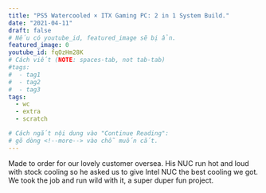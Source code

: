```yaml
---
title: "PS5 Watercooled × ITX Gaming PC: 2 in 1 System Build."
date: "2021-04-11"
draft: false
# Nếu có youtube_id, featured_image sẽ bị ẩn.
featured_image: 0
youtube_id: fqOzHm28K
# Cách viết (NOTE: spaces-tab, not tab-tab)
#tags:
#  - tag1
#  - tag2
#  - tag3
tags:
  - wc
  - extra
  - scratch

# Cách ngắt nội dung vào "Continue Reading":
# gõ dòng <!--more--> vào chỗ muốn cắt.
---
```


Made to order for our lovely customer oversea. His NUC run hot and loud with stock cooling so he asked us to give Intel NUC the best cooling we got. We took the job and run wild with it, a super duper fun project.